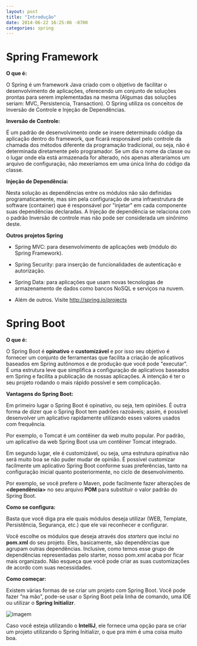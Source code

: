 ```yaml
---
layout: post
title: "Introdução"
date: 2014-06-22 16:25:06 -0700
categories: spring
---
```


# Spring Framework

**O que é:**

O Spring é um framework Java criado com o objetivo de facilitar o desenvolvimento de aplicações, oferecendo um conjunto de soluções prontas para serem implementadas na mesma (Algumas das soluções seriam: MVC, Persistencia, Transaction).
O Spring utiliza os conceitos de Inversão de Controle e Injeção de Dependências.

**Inversão de Controle:** 

É um padrão de desenvolvimento onde se insere determinado código da aplicação dentro do framework, que ficará responsável pelo controle da chamada dos métodos diferente da programação tradicional, ou seja, não é determinada diretamente pelo programador.
Se um dia o nome da classe ou o lugar onde ela está armazenada for alterado, nós apenas alteraríamos um arquivo de configuração, não mexeríamos em uma única linha do código da classe.

**Injeção de Dependência:**

 Nesta solução as dependências entre os módulos não são definidas programaticamente, mas sim pela configuração de uma infraestrutura de software (container) que é responsável por "injetar" em cada componente suas dependências declaradas. A Injeção de dependência se relaciona com o padrão Inversão de controle mas não pode ser considerada um sinônimo deste.

**Outros projetos Spring**

* Spring MVC: para desenvolvimento de aplicações web
(módulo do Spring Framework).

* Spring Security: para inserção de funcionalidades de
autenticação e autorização.

* Spring Data: para aplicações que usam novas tecnologias
de armazenamento de dados como bancos NoSQL e
serviços na nuvem.

* Além de outros. Visite http://spring.io/projects

# Spring Boot

**O que é:**

O Spring Boot é **opinativo** e **customizável** e por isso seu objetivo é fornecer um conjunto de ferramentas que facilita a criação de aplicativos baseados em Spring autônomos e de produção que você pode "executar".  É uma estrutura leve que simplifica a configuração de aplicativos baseados em Spring e facilita a publicação de nossas aplicações. A intenção é ter o seu projeto rodando o mais rápido possível e sem complicação.

**Vantagens do Spring Boot:**

Em primeiro lugar o Spring Boot é opinativo, ou seja, tem opiniões. É outra forma de dizer que o Spring Boot tem padrões razoáveis; assim, é possível desenvolver um aplicativo rapidamente utilizando esses valores usados com frequência.

Por exemplo, o Tomcat é um contêiner da web muito popular. Por padrão, um aplicativo da web Spring Boot usa um contêiner Tomcat integrado.

Em segundo lugar, ele é customizável, ou seja, uma estrutura opinativa não será muito boa se não puder mudar de opinião. É possível customizar facilmente um aplicativo Spring Boot conforme suas preferências, tanto na configuração inicial quanto posteriormente, no ciclo de desenvolvimento.

Por exemplo, se você prefere o Maven, pode facilmente fazer alterações de **<dependência>** no seu arquivo **POM** para substituir o valor padrão do Spring Boot.

**Como se configura:**

Basta que você diga pra ele quais módulos deseja utilizar (WEB, Template, Persistência, Segurança, etc.) que ele vai reconhecer e configurar.

Você escolhe os módulos que deseja através dos *starters* que inclui no **pom.xml** do seu projeto. Eles, basicamente, são dependências que agrupam outras dependências. Inclusive, como temos esse grupo de dependências representadas pelo starter, nosso pom.xml acaba por ficar mais organizado.
Não esqueça que você pode criar as suas customizações de acordo com suas necessidades.

**Como começar:**

Existem várias formas de se criar um projeto com Spring Boot. Você pode fazer “na mão”, pode-se usar o Spring Boot pela linha de comando, uma IDE ou utilizar o **Spring Initializr**.

![imagem](https://cdn-images-1.medium.com/max/1200/1*CV2P0YWxS_skLrLTQOeePA.png)

Caso você esteja utilizando o **IntelliJ**, ele fornece uma opção para se criar um projeto utilizando o Spring Initializr, o que pra mim é uma coisa muito boa.

